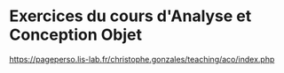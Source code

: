 # Exercices du cours d'Analyse et Conception Objet

https://pageperso.lis-lab.fr/christophe.gonzales/teaching/aco/index.php
